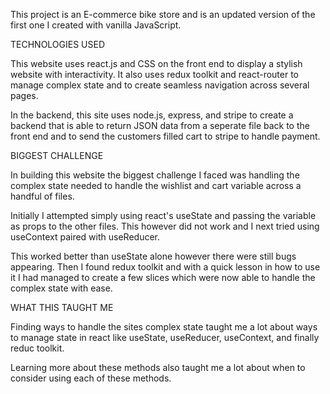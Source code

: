 This project is an E-commerce bike store and is an updated version of the first one I created with vanilla JavaScript.


TECHNOLOGIES USED

This website uses react.js and CSS on the front end to display a stylish website with interactivity. It also uses redux toolkit and react-router to manage complex state and to create seamless navigation across several pages.

In the backend, this site uses node.js, express, and stripe to create a backend that is able to return JSON data from a seperate file back to the front end and to send the customers filled cart to stripe to handle payment.


BIGGEST CHALLENGE

In building this website the biggest challenge I faced was handling the complex state needed to handle the wishlist and cart variable across a handful of files.

Initially I attempted simply using react's useState and passing the variable as props to the other files. This however did not work and I next tried using useContext paired with useReducer.

This worked better than useState alone however there were still bugs appearing. Then I found redux toolkit and with a quick lesson in how to use it I had managed to create a few slices which were now able to handle the complex state with ease.


WHAT THIS TAUGHT ME

Finding ways to handle the sites complex state taught me a lot about ways to manage state in react like useState, useReducer, useContext, and finally reduc toolkit.

Learning more about these methods also taught me a lot about when to consider using each of these methods.